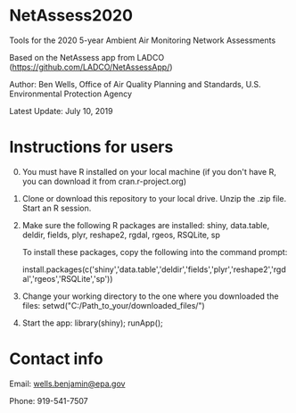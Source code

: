 # NetAssess2020
Tools for the 2020 5-year Ambient Air Monitoring Network Assessments

Based on the NetAssess app from LADCO (https://github.com/LADCO/NetAssessApp/)

Author: Ben Wells, Office of Air Quality Planning and Standards, U.S. Environmental Protection Agency

Latest Update: July 10, 2019

# Instructions for users
0. You must have R installed on your local machine (if you don't have R, you can download it from cran.r-project.org)

1. Clone or download this repository to your local drive. Unzip the .zip file. Start an R session.

2. Make sure the following R packages are installed: shiny, data.table, deldir, fields, plyr, reshape2, rgdal, rgeos, RSQLite, sp

   To install these packages, copy the following into the command prompt:
   
   install.packages(c('shiny','data.table','deldir','fields','plyr','reshape2','rgdal','rgeos','RSQLite','sp'))
   
3. Change your working directory to the one where you downloaded the files: setwd("C:/Path_to_your/downloaded_files/")

4. Start the app: library(shiny); runApp();
   
# Contact info
Email: wells.benjamin@epa.gov

Phone: 919-541-7507
